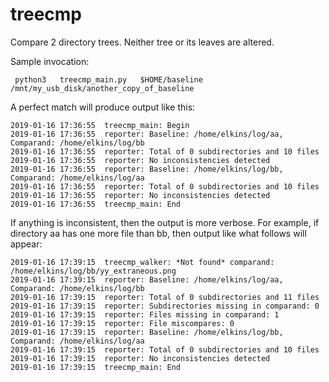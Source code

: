 # treecmp
Compare 2 directory trees.  Neither tree or its leaves are altered.

Sample invocation:

     python3   treecmp_main.py   $HOME/baseline   /mnt/my_usb_disk/another_copy_of_baseline

A perfect match will produce output like this:

```
2019-01-16 17:36:55  treecmp_main: Begin
2019-01-16 17:36:55  reporter: Baseline: /home/elkins/log/aa, Comparand: /home/elkins/log/bb
2019-01-16 17:36:55  reporter: Total of 0 subdirectories and 10 files
2019-01-16 17:36:55  reporter: No inconsistencies detected
2019-01-16 17:36:55  reporter: Baseline: /home/elkins/log/bb, Comparand: /home/elkins/log/aa
2019-01-16 17:36:55  reporter: Total of 0 subdirectories and 10 files
2019-01-16 17:36:55  reporter: No inconsistencies detected
2019-01-16 17:36:55  treecmp_main: End
```

If anything is inconsistent, then the output is more verbose.  For example, if directory aa has one more file than bb, then output like what follows will appear:

```2019-01-16 17:39:15  treecmp_main: Begin
2019-01-16 17:39:15  treecmp_walker: *Not found* comparand: /home/elkins/log/bb/yy_extraneous.png
2019-01-16 17:39:15  reporter: Baseline: /home/elkins/log/aa, Comparand: /home/elkins/log/bb
2019-01-16 17:39:15  reporter: Total of 0 subdirectories and 11 files
2019-01-16 17:39:15  reporter: Subdirectories missing in comparand: 0
2019-01-16 17:39:15  reporter: Files missing in comparand: 1
2019-01-16 17:39:15  reporter: File miscompares: 0
2019-01-16 17:39:15  reporter: Baseline: /home/elkins/log/bb, Comparand: /home/elkins/log/aa
2019-01-16 17:39:15  reporter: Total of 0 subdirectories and 10 files
2019-01-16 17:39:15  reporter: No inconsistencies detected
2019-01-16 17:39:15  treecmp_main: End
```
